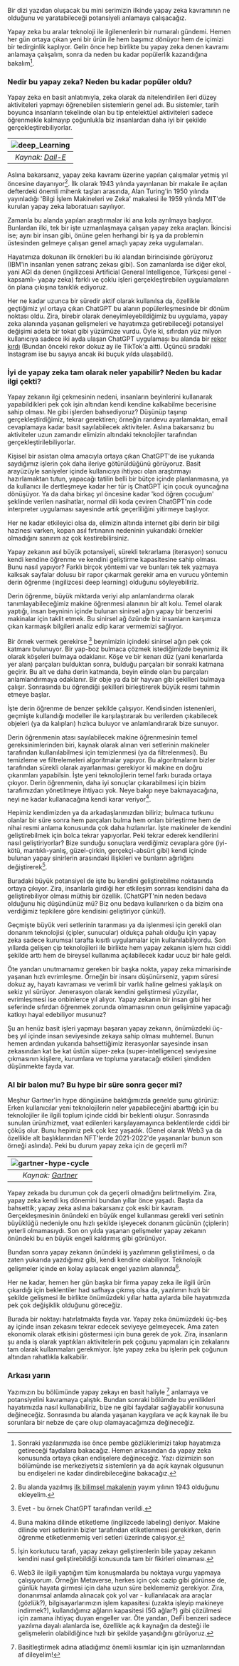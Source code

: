 Bir dizi yazıdan oluşacak bu mini serimizin ilkinde yapay zeka kavramının ne olduğunu ve yaratabileceği potansiyeli anlamaya çalışacağız. 

Yapay zeka bu aralar teknoloji ile ilgilenenlerin bir numaralı gündemi. Hemen her gün ortaya çıkan yeni bir ürün ile hem başımız dönüyor hem de içimizi bir tedirginlik kaplıyor. Gelin önce hep birlikte bu yapay zeka denen kavramı anlamaya çalışalım, sonra da neden bu kadar popülerlik kazandığına bakalım[^4].

### Nedir bu yapay zeka? Neden bu kadar popüler oldu?

Yapay zeka en basit anlatımıyla, zeka olarak da nitelendirilen ileri düzey aktiviteleri yapmayı öğrenebilen sistemlerin genel adı. Bu sistemler, tarih boyunca insanların tekelinde olan bu tip entelektüel aktiviteleri sadece öğrenmekle kalmayıp çoğunlukla biz insanlardan daha iyi bir şekilde gerçekleştirebiliyorlar. 

| ![deep_Learning](/assets/deep-learning_800.jpg)|
|:--:| 
| *Kaynak: [Dall-E](https://labs.openai.com/s/yevGTNXDHCzV1bKFrAR2TujM)*|

Aslına bakarsanız, yapay zeka kavramı üzerine yapılan çalışmalar yetmiş yıl öncesine dayanıyor[^6]. İlk olarak 1943 yılında yayınlanan bir makale ile açılan defterdeki önemli mihenk taşları arasında, Alan Turing'in 1950 yılında yayınladığı 'Bilgi İşlem Makineleri ve Zeka' makalesi ile 1959 yılında MIT'de kurulan yapay zeka laboratuarı sayılıyor. 

Zamanla bu alanda yapılan araştırmalar iki ana kola ayrılmaya başlıyor. Bunlardan ilki, tek bir işte uzmanlaşmaya çalışan yapay zeka araçları. İkincisi ise; aynı bir insan gibi, önüne gelen herhangi bir iş ya da problemin üstesinden gelmeye çalışan genel amaçlı yapay zeka uygulamaları. 

Hayatımıza dokunan ilk örnekleri bu iki alandan birincisinde görüyoruz (IBM'in insanları yenen satranç zekası gibi). Son zamanlarda ise diğer ekol, yani AGI da denen (ingilizcesi Artificial General Intelligence, Türkçesi genel -kapsamlı- yapay zeka) farklı ve çoklu işleri gerçekleştirebilen uygulamaların ön plana çıkışına tanıklık ediyoruz. 

Her ne kadar uzunca bir süredir aktif olarak kullanılsa da, özellikle geçtiğimiz yıl ortaya çıkan ChatGPT bu alanın popülerleşmesinde bir dönüm noktası oldu. Zira, birebir olarak deneyimleyebildiğimiz bu uygulama, yapay zeka alanında yaşanan gelişmeleri ve hayatımıza getirebileceği potansiyel değişimi adeta bir tokat gibi yüzümüze vurdu. Öyle ki, sıfırdan yüz milyon kullanıcıya sadece iki ayda ulaşan ChatGPT uygulaması bu alanda bir [rekor kırdı](https://www.reuters.com/technology/chatgpt-sets-record-fastest-growing-user-base-analyst-note-2023-02-01/) (Bundan önceki rekor dokuz ay ile TikTok'a aitti. Üçüncü sıradaki Instagram ise bu sayıya ancak iki buçuk yılda ulaşabildi). 

### İyi de yapay zeka tam olarak neler yapabilir? Neden bu kadar ilgi çekti? 

Yapay zekanın ilgi çekmesinin nedeni, insanların beyinlerini kullanarak yapabildikleri pek çok işin altından kendi kendine kalkabilme becerisine sahip olması. Ne gibi işlerden bahsediyoruz? Düşünüp taşınıp gerçekleştirdiğimiz, tekrar gerektiren; örneğin randevu ayarlamaktan, email cevaplamaya kadar basit sayılabilecek aktiviteler. Aslına bakarsanız bu aktiviteler uzun zamandır elimizin altındaki teknolojiler tarafından gerçekleştirilebiliyorlar. 

Kişisel bir asistan olma amacıyla ortaya çıkan ChatGPT'de ise yukarıda saydığımız işlerin çok daha ileriye götürüldüğünü görüyoruz. Basit arayüzüyle saniyeler içinde kullanıcıya ihtiyacı olan araştırmayı hazırlamaktan tutun, yapacağı tatilin belli bir bütçe içinde planlanmasına, ya da kullanıcı ile dertleşmeye kadar her tür iş ChatGPT için çocuk oyuncağına dönüşüyor. Ya da daha birkaç yıl öncesine kadar 'kod öğren çocuğum' şeklinde verilen nasihatlar, normal dili koda çeviren ChatGPT'nin code interpreter uygulaması sayesinde  artık geçerliliğini yitirmeye başlıyor. 

Her ne kadar etkileyici olsa da, elimizin altında internet gibi derin bir bilgi hazinesi varken, kopan asıl fırtınanın nedeninin yukarıdaki örnekler olmadığını sanırım az çok kestirebilirsiniz. 

Yapay zekanın asıl büyük potansiyeli, sürekli tekrarlama (iterasyon) sonucu kendi kendine öğrenme ve kendini geliştirme kapasitesine sahip olması. Bunu nasıl yapıyor? Farklı birçok yöntemi var ve bunları tek tek yazmaya kalksak sayfalar dolusu bir rapor çıkarmak gerekir ama en vurucu yöntemin derin öğrenme (ingilizcesi deep learning) olduğunu söyleyebiliriz. 

Derin öğrenme, büyük miktarda veriyi alıp anlamlandırma olarak tanımlayabileceğimiz makine öğrenmesi alanının bir alt kolu. Temel olarak yaptığı, insan beyninin içinde bulunan sinirsel ağın yapay bir benzerini makinalar için taklit etmek. Bu sinirsel ağ özünde biz insanların karşımıza çıkan karmaşık bilgileri analiz edip karar vermemizi sağlıyor.

Bir örnek vermek gerekirse [^3] beynimizin içindeki sinirsel ağın pek çok katmanı bulunuyor. Bir yap-boz bulmaca çözmek istediğimizde beynimiz ilk olarak köşeleri bulmaya odaklanır. Köşe ve bir kenarı düz (yani kenarlarda yer alan) parçaları bulduktan sonra, bulduğu parçaları bir sonraki katmana geçirir. Bu alt ve daha derin katmanda, beyin elinde olan bu parçaları anlamlandırmaya odaklanır. Bir obje ya da bir hayvan gibi şekilleri bulmaya çalışır. Sonrasında bu öğrendiği şekilleri birleştirerek büyük resmi tahmin etmeye başlar. 

İşte derin öğrenme de benzer şekilde çalışıyor. Kendisinden istenenleri, geçmişte kullandığı modeller ile karşılaştırarak bu verilerden çıkabilecek objeleri (ya da kalıpları) hızlıca buluyor ve anlamlandırarak bize sunuyor. 

Derin öğrenmenin atası sayılabilecek makine öğrenmesinin temel gereksinimlerinden biri, kaynak olarak alınan veri setlerinin makineler tarafından kullanılabilmesi için temizlenmesi (ya da filtrelenmesi). Bu temizleme ve filtrelemeleri algoritmalar yapıyor. Bu algoritmaların bizler tarafından sürekli olarak ayarlanması gerekiyor ki makine en doğru çıkarımları yapabilsin. İşte yeni teknolojilerin temel farkı burada ortaya çıkıyor. Derin öğrenmenin, daha iyi sonuçlar çıkarabilmesi için bizim tarafımızdan yönetilmeye ihtiyacı yok. Neye bakıp neye bakmayacağına, neyi ne kadar kullanacağına kendi karar veriyor[^7].

Hepimiz kendimizden ya da arkadaşlarımızdan biliriz; bulmaca tutkunu olanlar bir süre sonra hem parçaları bulma hem onları birleştirme hem de nihai resmi anlama konusunda çok daha hızlanırlar. İşte makineler de kendini geliştirebilmek için bolca tekrar yapıyorlar. Peki tekrar ederek kendilerini nasıl geliştiriyorlar? Bize sunduğu sonuçlara verdiğimiz cevaplara göre (iyi-kötü, mantıklı-yanlış, güzel-çirkin, gerçekçi-absürt gibi) kendi içinde bulunan yapay sinirlerin arasındaki ilişkileri ve bunların ağırlığını değiştirerek[^5].

Buradaki büyük potansiyel de işte bu kendini geliştirebilme noktasında ortaya çıkıyor. Zira, insanlarla girdiği her etkileşim sonrası kendisini daha da geliştirebiliyor olması müthiş bir özellik. (ChatGPT'nin neden bedava olduğunu hiç düşündünüz mü? Biz onu bedava kullanırken o da bizim ona verdiğimiz tepkilere göre kendisini geliştiriyor çünkü!). 

Geçmişte büyük veri setlerinin taranması ya da işlenmesi için gerekli olan donanım teknolojisi (çipler, sunucular) oldukça pahalı olduğu için yapay zeka sadece kurumsal tarafta kısıtlı uygulamalar için kullanılabiliyordu. Son yıllarda gelişen çip teknolojileri ile birlikte hem yapay zekanın işlem hızı ciddi şekilde arttı hem de bireysel kullanıma açılabilecek kadar ucuz bir hale geldi.

Öte yandan unutmamamız gereken bir başka nokta, yapay zeka mimarisinde yaşanan hızlı evrimleşme. Örneğin bir insanı düşünürseniz, yapım süresi dokuz ay, hayatı kavraması ve verimli bir varlık haline gelmesi yaklaşık on sekiz yıl sürüyor. Jenerasyon olarak kendini geliştirmesi yüzyıllar, evrimleşmesi ise onbinlerce yıl alıyor. Yapay zekanın bir insan gibi her seferinde sıfırdan öğrenmek zorunda olmamasının onun gelişimine yapacağı katkıyı hayal edebiliyor musunuz?

Şu an henüz basit işleri yapmayı başaran yapay zekanın, önümüzdeki üç-beş yıl içinde insan seviyesinde zekaya sahip olması muhtemel. Bunun hemen ardından yukarıda bahsettiğimiz iterasyonlar sayesinde insan zekasından kat be kat üstün süper-zeka (super-intelligence) seviyesine çıkmasının kişilere, kurumlara ve topluma yaratacağı etkileri şimdiden düşünmekte fayda var. 

### AI bir balon mu? Bu hype bir süre sonra geçer mi?

Meşhur Gartner'in hype döngüsüne baktığımızda genelde şunu görürüz: Erken kullanıcılar yeni teknolojilerin neler yapabileceğini abarttığı için bu teknolojiler ile ilgili toplum içinde ciddi bir beklenti oluşur. Sonrasında sunulan ürün/hizmet, vaat edilenleri karşılayamayınca beklentilerde ciddi bir çöküş olur. Bunu hepimiz pek çok kez yaşadık. (Genel olarak Web3 ya da özellikle alt başlıklarından NFT'lerde 2021-2022'de yaşananlar bunun son örneği aslında). Peki bu durum yapay zeka için de geçerli mi?

| ![gartner-hype-cycle](/assets/gartner-hype-cycle-2022_v2.png)|
|:--:| 
| *Kaynak: [Gartner](https://www.gartner.co.uk/en/articles/what-s-new-in-the-2022-gartner-hype-cycle-for-emerging-technologies)*|

Yapay zekada bu durumun çok da geçerli olmadığını belirtmeliyim. Zira, yapay zeka kendi kış dönemini bundan yıllar önce yaşadı. Başta da bahsettik; yapay zeka aslına bakarsanız çok eski bir kavram. Gerçekleşmesinin önündeki en büyük engel kullanması gerekli veri setinin büyüklüğü nedeniyle onu hızlı şekilde işleyecek donanım gücünün (çiplerin) yeterli olmamasıydı. Son on yılda yaşanan gelişmeler yapay zekanın önündeki bu en büyük engeli kaldırmış gibi görünüyor. 

Bundan sonra yapay zekanın önündeki iş yazılımının geliştirilmesi, o da zaten yukarıda yazdığımız gibi, kendi kendine olabiliyor. Teknolojik gelişmeler içinde en kolay aşılacak engel yazılım alanında[^1]. 

Her ne kadar, hemen her gün başka bir firma yapay zeka ile ilgili ürün çıkardığı için beklentiler had safhaya çıkmış olsa da, yazılımın hızlı bir şekilde gelişmesi ile birlikte önümüzdeki yıllar hatta aylarda bile hayatımızda pek çok değişiklik olduğunu göreceğiz.

Burada bir noktayı hatırlatmakta fayda var. Yapay zeka önümüzdeki üç-beş ay içinde insan zekasını tekrar edecek seviyeye gelmeyecek. Ama zaten ekonomik olarak etkisini göstermesi için buna gerek de yok. Zira, insanların şu anda iş olarak yaptıkları aktivitelerin pek çoğunu yapmaları için zekalarını tam olarak kullanmaları gerekmiyor. İşte yapay zeka bu işlerin pek çoğunun altından rahatlıkla kalkabilir. 

### Arkası yarın
Yazımızın bu bölümünde yapay zekayı en basit haliyle [^2] anlamaya ve potansiyelini kavramaya çalıştık. Bundan sonraki bölümde bu yenilikleri hayatımızda nasıl kullanabiliriz, bize ne gibi faydalar sağlayabilir konusuna değineceğiz. Sonrasında bu alanda yaşanan kaygılara ve açık kaynak ile bu sorunlara bir nebze de çare olup olamayacağımıza değineceğiz. 


[^1]: Web3 ile ilgili yaptığım tüm konuşmalarda bu noktaya vurgu yapmaya çalışıyorum. Örneğin Metaverse, herkes için çok cazip gibi görünse de, günlük hayata girmesi için daha uzun süre beklememiz gerekiyor. Zira, donanımsal anlamda alınacak çok yol var - kullanılacak ara araçlar (gözlük?), bilgisayarlarımızın işlem kapasitesi (uzakta işleyip makineye indirmek?), kullandığımız ağların kapasitesi (5G ağlar?) gibi çözülmesi için zamana ihtiyaç duyan engeller var. Öte yandan, DeFi benzeri sadece yazılıma dayalı alanlarda ise, özellikle açık kaynağın da desteği ile gelişmelerin olabildiğince hızlı bir şekilde yaşandığını görüyoruz. 

[^2]: Basitleştirmek adına atladığımız önemli kısımlar için işin uzmanlarından af dileyelim!

[^3]: Evet - bu örnek ChatGPT tarafından verildi. 

[^4]: Sonraki yazılarımızda ise önce pembe gözlüklerimizi takıp hayatımıza getireceği faydalara bakacağız.  Hemen arkasından da yapay zeka konusunda ortaya çıkan endişelere değineceğiz. Yazı dizimizin son bölümünde ise merkeziyetsiz sistemlerin ya da açık kaynak olgusunun bu endişeleri ne kadar dindirebileceğine bakacağız. 

[^5]: İşin korkutucu tarafı, yapay zekayı geliştirenlerin bile yapay zekanın kendini nasıl geliştirebildiği konusunda tam bir fikirleri olmaması. 

[^6]: Bu alanda yazılmış [ilk bilimsel makalenin](https://www.cs.cmu.edu/~./epxing/Class/10715/reading/McCulloch.and.Pitts.pdf) yayım yılının 1943 olduğunu ekleyelim.

[^7]: Buna makina dilinde etiketleme (ingilizcede labeling) deniyor. Makine dilinde veri setlerinin bizler tarafından etiketlenmesi gerekirken, derin öğrenme etiketlenmemiş veri setleri üzerinde çalışıyor. 
